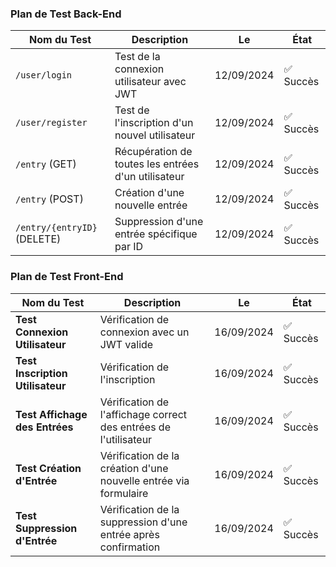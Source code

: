 ### **Plan de Test Back-End**

| **Nom du Test**                   | **Description**                                 | **Le**          | **État**  |
|------------------------------------|-------------------------------------------------|-----------------|-----------|
| `/user/login`                      | Test de la connexion utilisateur avec JWT       | 12/09/2024      | ✅ Succès |
| `/user/register`                   | Test de l'inscription d'un nouvel utilisateur   | 12/09/2024      | ✅ Succès |
| `/entry` (GET)                     | Récupération de toutes les entrées d'un utilisateur | 12/09/2024   | ✅ Succès |
| `/entry` (POST)                    | Création d'une nouvelle entrée                  | 12/09/2024     | ✅ Succès |
| `/entry/{entryID}` (DELETE)        | Suppression d'une entrée spécifique par ID      | 12/09/2024      | ✅ Succès |

### **Plan de Test Front-End**

| **Nom du Test**             | **Description**                                         | **Le**          | **État**  |
|-----------------------------|---------------------------------------------------------|-----------------|-----------|
| **Test Connexion Utilisateur** | Vérification de connexion avec un JWT valide | 16/09/2024  | ✅ Succès |
| **Test Inscription Utilisateur** | Vérification de l'inscription | 16/09/2024  | ✅ Succès |
| **Test Affichage des Entrées**  | Vérification de l'affichage correct des entrées de l'utilisateur | 16/09/2024  | ✅ Succès |
| **Test Création d'Entrée**      | Vérification de la création d'une nouvelle entrée via formulaire | 16/09/2024  | ✅ Succès |
| **Test Suppression d'Entrée**   | Vérification de la suppression d'une entrée après confirmation | 16/09/2024  | ✅ Succès |
